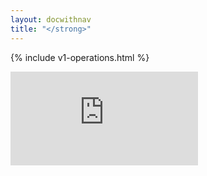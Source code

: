```yaml
---
layout: docwithnav
title: "</strong>"
---
```

<!-- BEGIN MUNGE: UNVERSIONED_WARNING -->


<!-- END MUNGE: UNVERSIONED_WARNING -->
<!-- needed for gh-pages to render html files when imported -->
{% include v1-operations.html %}




<!-- BEGIN MUNGE: GENERATED_ANALYTICS -->
[![Analytics](https://kubernetes-site.appspot.com/UA-36037335-10/GitHub/docs/api-reference/v1/operations.md?pixel)]()
<!-- END MUNGE: GENERATED_ANALYTICS -->

